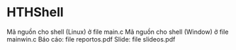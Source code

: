 # HTHShell
Mã nguồn cho shell (Linux) ở file main.c
Mã nguồn cho shell (Window) ở file mainwin.c
Báo cáo: file reportos.pdf
Slide: file slideos.pdf
